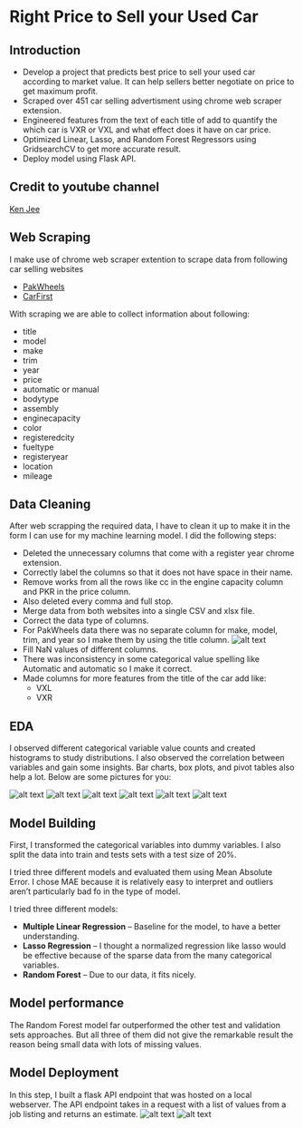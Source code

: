# Right Price to Sell your Used Car
## Introduction 
* Develop a project that predicts best price to sell your used car according to market value. It can help sellers better negotiate on price to get maximum profit.
* Scraped over 451 car selling advertisment using chrome web scraper extension.
* Engineered features from the text of each title of add to quantify the which car is VXR or VXL and what effect does it have on car price.
* Optimized Linear, Lasso, and Random Forest Regressors using GridsearchCV to get more accurate result. 
* Deploy model using Flask API. 

## Credit to youtube channel
[Ken Jee](https://www.youtube.com/playlist?list=PL2zq7klxX5ASFejJj80ob9ZAnBHdz5O1t)

## Web Scraping
I make use of chrome web scraper extention to scrape data from following car selling websites
*	[PakWheels](https://www.pakwheels.com/)
*	[CarFirst](https://www.carfirst.com/)

With scraping we are able to collect information about following:
* title
* model 
* make
* trim
* year
*	price
*	automatic or manual
*	bodytype
*	assembly
*	enginecapacity
*	color
*	registeredcity
*	fueltype
*	registeryear
*	location
*	mileage

## Data Cleaning
After web scrapping the required data, I have to clean it up to make it in the form I can use for my machine learning model. I did the following steps:

*	Deleted the unnecessary columns that come with a register year chrome extension.
*	Correctly label the columns so that it does not have space in their name.
*	Remove works from all the rows like cc in the engine capacity column and PKR in the price column.
*	Also deleted every comma and full stop.
*	Merge data from both websites into a single CSV and xlsx file.
*	Correct the data type of columns.
*	For PakWheels data there was no separate column for make, model, trim, and year so I make them by using the title column.
![alt text](https://github.com/amber-asad25/right_price_for_your_car/blob/master/Images/datacleaning1.PNG "Column making")
*	Fill NaN values of different columns.
*	There was inconsistency in some categorical value spelling like Automatic and automatic so I make it correct.
*	Made columns for more features from the title of the car add like:
    * VXL
    * VXR

## EDA
I observed different categorical variable value counts and created histograms to study distributions. I also observed the correlation between variables and gain some insights. Bar charts, box plots, and pivot tables also help a lot. Below are some pictures for you:

![alt text](https://github.com/amber-asad25/right_price_for_your_car/blob/master/Images/eda1.PNG "histogram")
![alt text](https://github.com/amber-asad25/right_price_for_your_car/blob/master/Images/eda2.PNG "Box plot")
![alt text](https://github.com/amber-asad25/right_price_for_your_car/blob/master/Images/eda3.PNG "Heat map")
![alt text](https://github.com/amber-asad25/right_price_for_your_car/blob/master/Images/eda4.PNG "Bar chart1")
![alt text](https://github.com/amber-asad25/right_price_for_your_car/blob/master/Images/eda5.PNG "Bar chart2")
![alt text](https://github.com/amber-asad25/right_price_for_your_car/blob/master/Images/eda6.PNG "pivot table")

## Model Building 

First, I transformed the categorical variables into dummy variables. I also split the data into train and tests sets with a test size of 20%.   

I tried three different models and evaluated them using Mean Absolute Error. I chose MAE because it is relatively easy to interpret and outliers aren’t particularly bad fo in the type of model.   

I tried three different models:
*	**Multiple Linear Regression** – Baseline for the model, to have a better understanding.
*	**Lasso Regression** – I thought a normalized regression like lasso would be effective because of the sparse data from the many categorical variables.
*	**Random Forest** – Due to our data, it fits nicely. 

## Model performance
The Random Forest model far outperformed the other test and validation sets approaches. But all three of them did not give the remarkable result the reason being small data with lots of missing values.

## Model Deployment
In this step, I built a flask API endpoint that was hosted on a local webserver. The API endpoint takes in a request with a list of values from a job listing and returns an estimate. 
![alt text](https://github.com/amber-asad25/right_price_for_your_car/blob/master/Images/dep1.PNG "Output1")
![alt text](https://github.com/amber-asad25/right_price_for_your_car/blob/master/Images/dep2.PNG "Output2")

